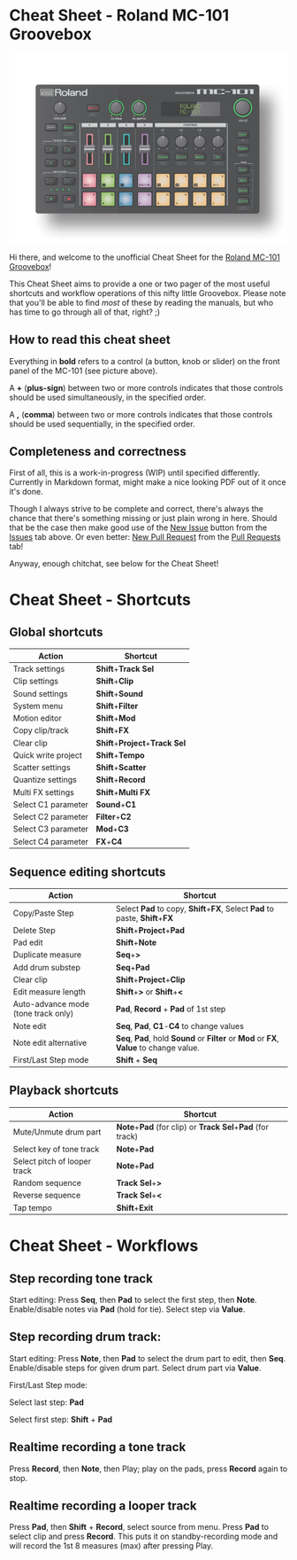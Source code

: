 # Cheat Sheet - Roland MC-101 Groovebox

![Roland MC-101 Diagram](mc-101.PNG)

Hi there, and welcome to the unofficial Cheat Sheet for the [Roland MC-101 Groovebox](https://www.roland.com/global/products/mc-101/)! 

This Cheat Sheet aims to provide a one or two pager of the most useful shortcuts and workflow operations of this nifty little Groovebox. Please note that you'll be able to find *most* of these by reading the manuals, but who has time to go through all of that, right? ;)

## How to read this cheat sheet

Everything in **bold** refers to a control (a button, knob or slider) on the front panel of the MC-101 (see picture above). 

A **+** (**plus-sign**) between two or more controls indicates that those controls should be used simultaneously, in the specified order. 

A **,** (**comma**) between two or more controls indicates that those controls should be used sequentially, in the specified order.

## Completeness and correctness
First of all, this is a work-in-progress (WIP) until specified differently. Currently in Markdown format, might make a nice looking PDF out of it once it's done.

Though I always strive to be complete and correct, there's always the chance that there's something missing or just plain wrong in here. Should that be the case then make good use of the [New Issue](https://github.com/NLxAROSA/mc101cheatsheet/issues/new/choose) button from the [Issues](https://github.com/NLxAROSA/mc101cheatsheet/issues) tab above. Or even better: [New Pull Request](https://github.com/NLxAROSA/mc101cheatsheet/compare) from the [Pull Requests](https://github.com/NLxAROSA/mc101cheatsheet/pulls) tab! 

Anyway, enough chitchat, see below for the Cheat Sheet!


# Cheat Sheet - Shortcuts

## Global shortcuts

|Action|Shortcut|
|-----------------------------------|-----------------------------------|
|Track settings|**Shift**+**Track Sel**|
|Clip settings|**Shift**+**Clip**|
|Sound settings|**Shift**+**Sound**|
|System menu|**Shift**+**Filter**|
|Motion editor|**Shift**+**Mod**|
|Copy clip/track|**Shift**+**FX**|
|Clear clip|**Shift**+**Project**+**Track Sel**|
|Quick write project|**Shift**+**Tempo**|
|Scatter settings|**Shift**+**Scatter**|
|Quantize settings|**Shift**+**Record**|
|Multi FX settings|**Shift**+**Multi FX**|
|Select C1 parameter|**Sound**+**C1**|
|Select C2 parameter|**Filter**+**C2**|
|Select C3 parameter|**Mod**+**C3**|
|Select C4 parameter|**FX**+**C4**|


## Sequence editing shortcuts

|Action|Shortcut|
|-----------------------------------|-----------------------------------|
|Copy/Paste Step|Select **Pad** to copy, **Shift**+**FX**, Select **Pad** to paste, **Shift**+**FX**|
|Delete Step|**Shift**+**Project**+**Pad**|
|Pad edit|**Shift**+**Note**|
|Duplicate measure|**Seq**+**>**|
|Add drum substep|**Seq**+**Pad**|
|Clear clip|**Shift**+**Project**+**Clip**|
|Edit measure length|**Shift**+**>** or **Shift**+**<**|
|Auto-advance mode (tone track only)|**Pad**, **Record** + **Pad** of 1st step|
|Note edit|**Seq**, **Pad**, **C1**-**C4** to change values|
|Note edit alternative|**Seq**, **Pad**, hold **Sound** or **Filter** or **Mod** or **FX**, **Value** to change value.|
|First/Last Step mode|**Shift** + **Seq**|


## Playback shortcuts

|Action|Shortcut|
|-----------------------------------|-----------------------------------|
|Mute/Unmute drum part|**Note**+**Pad** (for clip) or **Track Sel**+**Pad** (for track)|
|Select key of tone track|**Note**+**Pad**|
|Select pitch of looper track|**Note**+**Pad**|
|Random sequence|**Track Sel**+**>**|
|Reverse sequence|**Track Sel**+**<**|
|Tap tempo|**Shift**+**Exit**|



# Cheat Sheet - Workflows


## Step recording tone track


Start editing: Press **Seq**, then **Pad** to select the first step, then **Note**. Enable/disable notes via **Pad** (hold for tie). Select step via **Value**.


## Step recording drum track:


Start editing: Press **Note**, then **Pad** to select the drum part to edit, then **Seq**. Enable/disable steps for given drum part. Select drum part via **Value**.


First/Last Step mode:


Select last step: **Pad**

Select first step: **Shift** + **Pad**


## Realtime recording a tone track


Press **Record**, then **Note**, then Play; play on the pads, press **Record** again to stop.


## Realtime recording a looper track


Press **Pad**, then **Shift** + **Record**, select source from menu. Press **Pad** to select clip and press **Record**. This puts it on standby-recording mode and will record the 1st 8 measures (max) after pressing Play.


